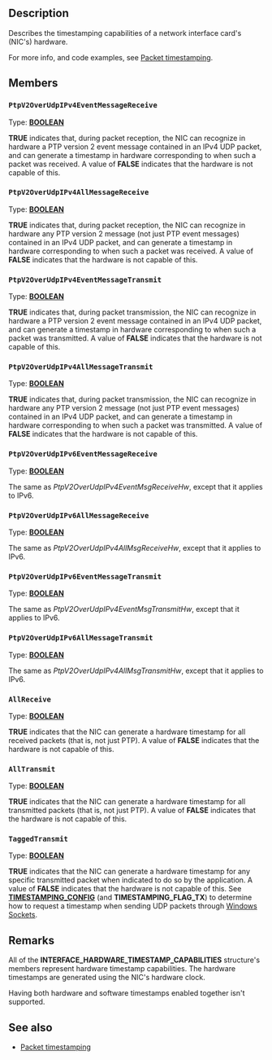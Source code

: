 ## Description

Describes the timestamping capabilities of a network interface card's (NIC's) hardware.

For more info, and code examples, see [Packet timestamping](https://learn.microsoft.com/windows/win32/iphlp/packet-timestamping).

## Members

### `PtpV2OverUdpIPv4EventMessageReceive`

Type: **[BOOLEAN](https://learn.microsoft.com/windows/win32/winprog/windows-data-types)**

**TRUE** indicates that, during packet reception, the NIC can recognize in hardware a PTP version 2 event message contained in an IPv4 UDP packet, and can generate a timestamp in hardware corresponding to when such a packet was received. A value of **FALSE** indicates that the hardware is not capable of this.

### `PtpV2OverUdpIPv4AllMessageReceive`

Type: **[BOOLEAN](https://learn.microsoft.com/windows/win32/winprog/windows-data-types)**

**TRUE** indicates that, during packet reception, the NIC can recognize in hardware any PTP version 2 message (not just PTP event messages) contained in an IPv4 UDP packet, and can generate a timestamp in hardware corresponding to when such a packet was received. A value of **FALSE** indicates that the hardware is not capable of this.

### `PtpV2OverUdpIPv4EventMessageTransmit`

Type: **[BOOLEAN](https://learn.microsoft.com/windows/win32/winprog/windows-data-types)**

**TRUE** indicates that, during packet transmission, the NIC can recognize in hardware a PTP version 2 event message contained in an IPv4 UDP packet, and can generate a timestamp in hardware corresponding to when such a packet was transmitted. A value of **FALSE** indicates that the hardware is not capable of this.

### `PtpV2OverUdpIPv4AllMessageTransmit`

Type: **[BOOLEAN](https://learn.microsoft.com/windows/win32/winprog/windows-data-types)**

**TRUE** indicates that, during packet transmission, the NIC can recognize in hardware any PTP version 2 message (not just PTP event messages) contained in an IPv4 UDP packet, and can generate a timestamp in hardware corresponding to when such a packet was transmitted. A value of **FALSE** indicates that the hardware is not capable of this.

### `PtpV2OverUdpIPv6EventMessageReceive`

Type: **[BOOLEAN](https://learn.microsoft.com/windows/win32/winprog/windows-data-types)**

The same as *PtpV2OverUdpIPv4EventMsgReceiveHw*, except that it applies to IPv6.

### `PtpV2OverUdpIPv6AllMessageReceive`

Type: **[BOOLEAN](https://learn.microsoft.com/windows/win32/winprog/windows-data-types)**

The same as *PtpV2OverUdpIPv4AllMsgReceiveHw*, except that it applies to IPv6.

### `PtpV2OverUdpIPv6EventMessageTransmit`

Type: **[BOOLEAN](https://learn.microsoft.com/windows/win32/winprog/windows-data-types)**

The same as *PtpV2OverUdpIPv4EventMsgTransmitHw*, except that it applies to IPv6.

### `PtpV2OverUdpIPv6AllMessageTransmit`

Type: **[BOOLEAN](https://learn.microsoft.com/windows/win32/winprog/windows-data-types)**

The same as *PtpV2OverUdpIPv4AllMsgTransmitHw*, except that it applies to IPv6.

### `AllReceive`

Type: **[BOOLEAN](https://learn.microsoft.com/windows/win32/winprog/windows-data-types)**

**TRUE** indicates that the NIC can generate a hardware timestamp for all received packets (that is, not just PTP). A value of **FALSE** indicates that the hardware is not capable of this.

### `AllTransmit`

Type: **[BOOLEAN](https://learn.microsoft.com/windows/win32/winprog/windows-data-types)**

**TRUE** indicates that the NIC can generate a hardware timestamp for all transmitted packets (that is, not just PTP). A value of **FALSE** indicates that the hardware is not capable of this.

### `TaggedTransmit`

Type: **[BOOLEAN](https://learn.microsoft.com/windows/win32/winprog/windows-data-types)**

**TRUE** indicates that the NIC can generate a hardware timestamp for any specific transmitted packet when indicated to do so by the application. A value of **FALSE** indicates that the hardware is not capable of this.
See [**TIMESTAMPING_CONFIG**](https://learn.microsoft.com/windows/win32/api/mstcpip/ns-mstcpip-timestamping_config) (and **TIMESTAMPING_FLAG_TX**) to determine how to request a timestamp when sending UDP packets through [Windows Sockets](https://learn.microsoft.com/windows/win32/winsock/windows-sockets-start-page-2).

## Remarks

All of the **INTERFACE_HARDWARE_TIMESTAMP_CAPABILITIES** structure's members represent hardware timestamp capabilities. The hardware timestamps are generated using the NIC's hardware clock.

Having both hardware and software timestamps enabled together isn't supported.

## See also

* [Packet timestamping](https://learn.microsoft.com/windows/win32/iphlp/packet-timestamping)